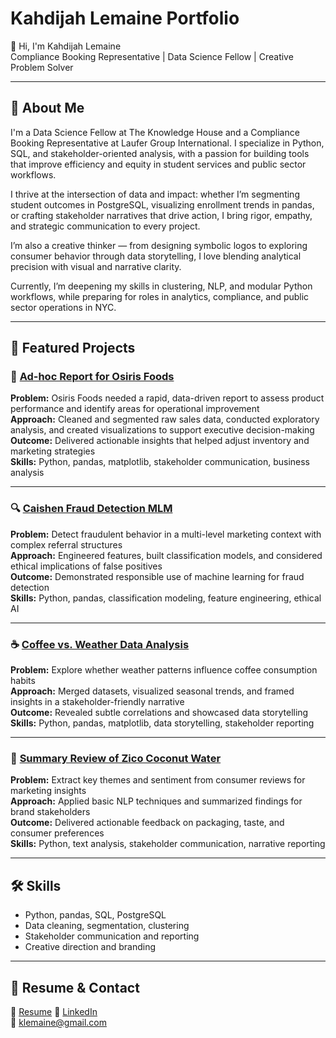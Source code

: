 # Kahdijah Lemaine Portfolio #
👋 Hi, I'm Kahdijah Lemaine  
Compliance Booking Representative | Data Science Fellow | Creative Problem Solver

---

## 🧠 About Me

I'm a Data Science Fellow at The Knowledge House and a Compliance Booking Representative at Laufer Group International. I specialize in Python, SQL, and stakeholder-oriented analysis, with a passion for building tools that improve efficiency and equity in student services and public sector workflows.

I thrive at the intersection of data and impact: whether I’m segmenting student outcomes in PostgreSQL, visualizing enrollment trends in pandas, or crafting stakeholder narratives that drive action, I bring rigor, empathy, and strategic communication to every project.

I’m also a creative thinker — from designing symbolic logos to exploring consumer behavior through data storytelling, I love blending analytical precision with visual and narrative clarity.

Currently, I’m deepening my skills in clustering, NLP, and modular Python workflows, while preparing for roles in analytics, compliance, and public sector operations in NYC.

---

## 🌟 Featured Projects

### 🧾 [Ad-hoc Report for Osiris Foods](https://github.com/Klemaine/Ad-hoc-Report-for-Osiris-Foods)  
**Problem:** Osiris Foods needed a rapid, data-driven report to assess product performance and identify areas for operational improvement  
**Approach:** Cleaned and segmented raw sales data, conducted exploratory analysis, and created visualizations to support executive decision-making  
**Outcome:** Delivered actionable insights that helped adjust inventory and marketing strategies  
**Skills:** Python, pandas, matplotlib, stakeholder communication, business analysis

---

### 🔍 [Caishen Fraud Detection MLM](https://github.com/Klemaine/Caishen-Fraud-Detection-MLM)  
**Problem:** Detect fraudulent behavior in a multi-level marketing context with complex referral structures  
**Approach:** Engineered features, built classification models, and considered ethical implications of false positives  
**Outcome:** Demonstrated responsible use of machine learning for fraud detection  
**Skills:** Python, pandas, classification modeling, feature engineering, ethical AI

---

### ☕ [Coffee vs. Weather Data Analysis](https://github.com/Klemaine/Coffee-Vs.-Weather-Data-Analysis)  
**Problem:** Explore whether weather patterns influence coffee consumption habits  
**Approach:** Merged datasets, visualized seasonal trends, and framed insights in a stakeholder-friendly narrative  
**Outcome:** Revealed subtle correlations and showcased data storytelling  
**Skills:** Python, pandas, matplotlib, data storytelling, stakeholder reporting

---

### 🥥 [Summary Review of Zico Coconut Water](https://github.com/Klemaine/Summary-Review-of-Zico-Coconut-Water)  
**Problem:** Extract key themes and sentiment from consumer reviews for marketing insights  
**Approach:** Applied basic NLP techniques and summarized findings for brand stakeholders  
**Outcome:** Delivered actionable feedback on packaging, taste, and consumer preferences  
**Skills:** Python, text analysis, stakeholder communication, narrative reporting

---

## 🛠️ Skills

- Python, pandas, SQL, PostgreSQL  
- Data cleaning, segmentation, clustering  
- Stakeholder communication and reporting  
- Creative direction and branding

---

## 📄 Resume & Contact
📄 [Resume](./Kahdijah_Lemaine_Resume.pdf)
🔗 [LinkedIn](https://www.linkedin.com/in/kahdijah-lemaine-89639572)  
📧 klemaine@gmail.com
